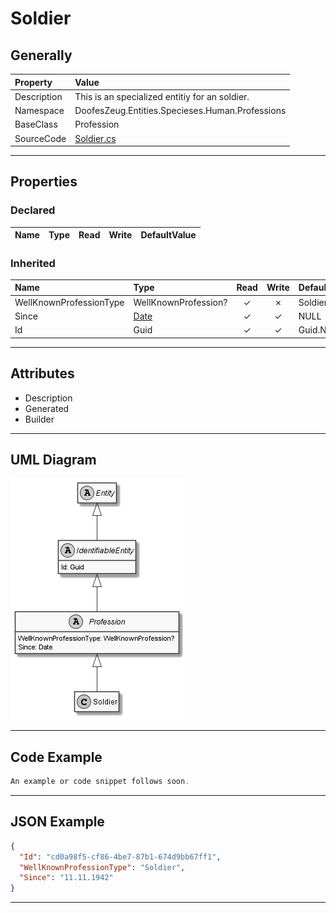 ﻿# Soldier

## Generally

|Property|Value|
|:-|:-|
|Description|This is an specialized entitiy for an soldier.|
|Namespace|DoofesZeug.Entities.Specieses.Human.Professions|
|BaseClass|Profession|
|SourceCode|[Soldier.cs](../../../../DoofesZeug.Library/Src/Entities/Specieses/Human/Professions/Soldier.cs)|

---

## Properties

### Declared

|Name|Type|Read|Write|DefaultValue|
|:---|:---|:--:|:---:|:-----------|

### Inherited

|Name|Type|Read|Write|DefaultValue|
|:---|:---|:--:|:---:|:-----------|
|WellKnownProfessionType|WellKnownProfession?|&#x2713;|&#x2717;|Soldier|
|Since|[Date](../../Entities/DoofesZeug.Entities.DateAndTime/Date.md)|&#x2713;|&#x2713;|NULL|
|Id|Guid|&#x2713;|&#x2713;|Guid.NewGuid()|

---

## Attributes

- Description
- Generated
- Builder

---

## UML Diagram

![Soldier.png](./Soldier.png "Soldier")

---

## Code Example

```cs
An example or code snippet follows soon.
```

---

## JSON Example

```json
{
  "Id": "cd0a98f5-cf86-4be7-87b1-674d9bb67ff1",
  "WellKnownProfessionType": "Soldier",
  "Since": "11.11.1942"
}
```

---

